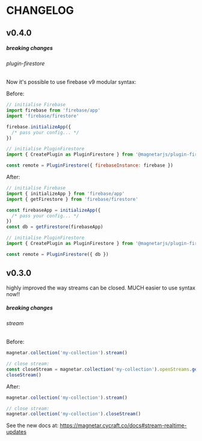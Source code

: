 # CHANGELOG

## v0.4.0

##### breaking changes

###### plugin-firestore

Now it's possible to use firebase v9 modular syntax:

Before:

```js
// initialise Firebase
import firebase from 'firebase/app'
import 'firebase/firestore'

firebase.initializeApp({
  /* pass your config... */
})

// initialise PluginFirestore
import { CreatePlugin as PluginFirestore } from '@magnetarjs/plugin-firestore'

const remote = PluginFirestore({ firebaseInstance: firebase })
```

After:

```js
// initialise Firebase
import { initializeApp } from 'firebase/app'
import { getFirestore } from 'firebase/firestore'

const firebaseApp = initializeApp({
  /* pass your config... */
})
const db = getFirestore(firebaseApp)

// initialise PluginFirestore
import { CreatePlugin as PluginFirestore } from '@magnetarjs/plugin-firestore'

const remote = PluginFirestore({ db })
```

## v0.3.0

highly improved the way streams can be closed. MUCH easier to use syntax now!!

##### breaking changes

###### stream

Before:

```js
magnetar.collection('my-collection').stream()

// close stream:
const closeStream = magnetar.collection('my-collection').openStreams.get(undefined)
closeStream()
```

After:

```js
magnetar.collection('my-collection').stream()

// close stream:
magnetar.collection('my-collection').closeStream()
```

See the new docs at: https://magnetar.cycraft.co/docs#stream-realtime-updates
